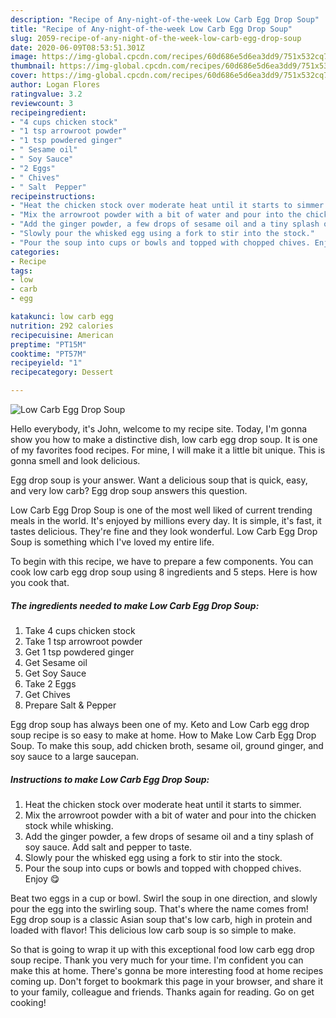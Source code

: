 ```yaml
---
description: "Recipe of Any-night-of-the-week Low Carb Egg Drop Soup"
title: "Recipe of Any-night-of-the-week Low Carb Egg Drop Soup"
slug: 2059-recipe-of-any-night-of-the-week-low-carb-egg-drop-soup
date: 2020-06-09T08:53:51.301Z
image: https://img-global.cpcdn.com/recipes/60d686e5d6ea3dd9/751x532cq70/low-carb-egg-drop-soup-recipe-main-photo.jpg
thumbnail: https://img-global.cpcdn.com/recipes/60d686e5d6ea3dd9/751x532cq70/low-carb-egg-drop-soup-recipe-main-photo.jpg
cover: https://img-global.cpcdn.com/recipes/60d686e5d6ea3dd9/751x532cq70/low-carb-egg-drop-soup-recipe-main-photo.jpg
author: Logan Flores
ratingvalue: 3.2
reviewcount: 3
recipeingredient:
- "4 cups chicken stock"
- "1 tsp arrowroot powder"
- "1 tsp powdered ginger"
- " Sesame oil"
- " Soy Sauce"
- "2 Eggs"
- " Chives"
- " Salt  Pepper"
recipeinstructions:
- "Heat the chicken stock over moderate heat until it starts to simmer."
- "Mix the arrowroot powder with a bit of water and pour into the chicken stock while whisking."
- "Add the ginger powder, a few drops of sesame oil and a tiny splash of soy sauce. Add salt and pepper to taste."
- "Slowly pour the whisked egg using a fork to stir into the stock."
- "Pour the soup into cups or bowls and topped with chopped chives. Enjoy 😋"
categories:
- Recipe
tags:
- low
- carb
- egg

katakunci: low carb egg 
nutrition: 292 calories
recipecuisine: American
preptime: "PT15M"
cooktime: "PT57M"
recipeyield: "1"
recipecategory: Dessert

---
```



![Low Carb Egg Drop Soup](https://img-global.cpcdn.com/recipes/60d686e5d6ea3dd9/751x532cq70/low-carb-egg-drop-soup-recipe-main-photo.jpg)

Hello everybody, it's John, welcome to my recipe site. Today, I'm gonna show you how to make a distinctive dish, low carb egg drop soup. It is one of my favorites food recipes. For mine, I will make it a little bit unique. This is gonna smell and look delicious.

Egg drop soup is your answer. Want a delicious soup that is quick, easy, and very low carb? Egg drop soup answers this question.

Low Carb Egg Drop Soup is one of the most well liked of current trending meals in the world. It's enjoyed by millions every day. It is simple, it's fast, it tastes delicious. They're fine and they look wonderful. Low Carb Egg Drop Soup is something which I've loved my entire life.


To begin with this recipe, we have to prepare a few components. You can cook low carb egg drop soup using 8 ingredients and 5 steps. Here is how you cook that.

<!--inarticleads1-->

##### The ingredients needed to make Low Carb Egg Drop Soup:

1. Take 4 cups chicken stock
1. Take 1 tsp arrowroot powder
1. Get 1 tsp powdered ginger
1. Get  Sesame oil
1. Get  Soy Sauce
1. Take 2 Eggs
1. Get  Chives
1. Prepare  Salt &amp; Pepper


Egg drop soup has always been one of my. Keto and Low Carb egg drop soup recipe is so easy to make at home. How to Make Low Carb Egg Drop Soup. To make this soup, add chicken broth, sesame oil, ground ginger, and soy sauce to a large saucepan. 

<!--inarticleads2-->

##### Instructions to make Low Carb Egg Drop Soup:

1. Heat the chicken stock over moderate heat until it starts to simmer.
1. Mix the arrowroot powder with a bit of water and pour into the chicken stock while whisking.
1. Add the ginger powder, a few drops of sesame oil and a tiny splash of soy sauce. Add salt and pepper to taste.
1. Slowly pour the whisked egg using a fork to stir into the stock.
1. Pour the soup into cups or bowls and topped with chopped chives. Enjoy 😋


Beat two eggs in a cup or bowl. Swirl the soup in one direction, and slowly pour the egg into the swirling soup. That&#39;s where the name comes from! Egg drop soup is a classic Asian soup that&#39;s low carb, high in protein and loaded with flavor! This delicious low carb soup is so simple to make. 

So that is going to wrap it up with this exceptional food low carb egg drop soup recipe. Thank you very much for your time. I'm confident you can make this at home. There's gonna be more interesting food at home recipes coming up. Don't forget to bookmark this page in your browser, and share it to your family, colleague and friends. Thanks again for reading. Go on get cooking!
